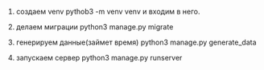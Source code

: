 1. создаем venv pythob3 -m venv venv и входим в него.

2. делаем миграции python3 manage.py migrate

3. генерируем данные(займет время) python3 manage.py generate_data

4. запускаем сервер python3 manage.py runserver

